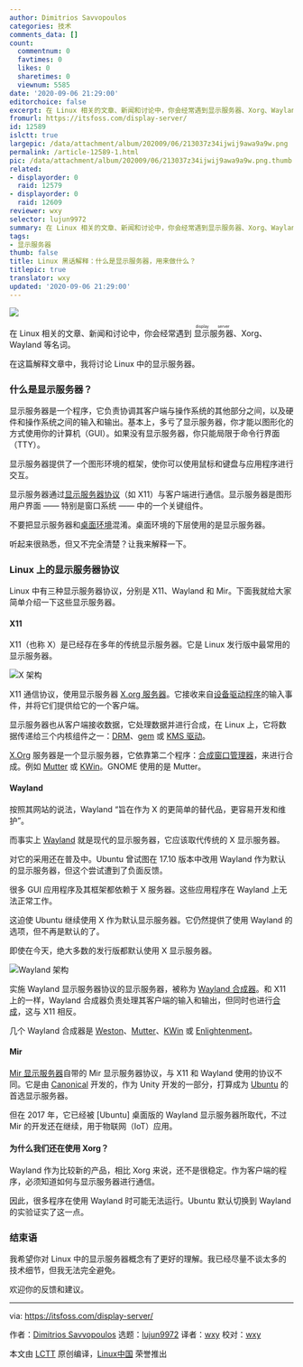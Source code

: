 ```yaml
---
author: Dimitrios Savvopoulos
categories: 技术
comments_data: []
count:
  commentnum: 0
  favtimes: 0
  likes: 0
  sharetimes: 0
  viewnum: 5585
date: '2020-09-06 21:29:00'
editorchoice: false
excerpt: 在 Linux 相关的文章、新闻和讨论中，你会经常遇到显示服务器、Xorg、Wayland 等名词。
fromurl: https://itsfoss.com/display-server/
id: 12589
islctt: true
largepic: /data/attachment/album/202009/06/213037z34ijwij9awa9a9w.png
permalink: /article-12589-1.html
pic: /data/attachment/album/202009/06/213037z34ijwij9awa9a9w.png.thumb.jpg
related:
- displayorder: 0
  raid: 12579
- displayorder: 0
  raid: 12609
reviewer: wxy
selector: lujun9972
summary: 在 Linux 相关的文章、新闻和讨论中，你会经常遇到显示服务器、Xorg、Wayland 等名词。
tags:
- 显示服务器
thumb: false
title: Linux 黑话解释：什么是显示服务器，用来做什么？
titlepic: true
translator: wxy
updated: '2020-09-06 21:29:00'
---
```


![](/data/attachment/album/202009/06/213037z34ijwij9awa9a9w.png)


在 Linux 相关的文章、新闻和讨论中，你会经常遇到<ruby> 显示服务器 <rt>  display server </rt></ruby>、Xorg、Wayland 等名词。


在这篇解释文章中，我将讨论 Linux 中的显示服务器。


### 什么是显示服务器？


显示服务器是一个程序，它负责协调其客户端与操作系统的其他部分之间，以及硬件和操作系统之间的输入和输出。基本上，多亏了显示服务器，你才能以图形化的方式使用你的计算机（GUI）。如果没有显示服务器，你只能局限于命令行界面（TTY）。


显示服务器提供了一个图形环境的框架，使你可以使用鼠标和键盘与应用程序进行交互。


显示服务器通过[显示服务器协议](https://en.wikipedia.org/wiki/X_Window_System_core_protocol)（如 X11）与客户端进行通信。显示服务器是图形用户界面 —— 特别是窗口系统 —— 中的一个关键组件。


不要把显示服务器和[桌面环境](/article-12579-1.html)混淆。桌面环境的下层使用的是显示服务器。


听起来很熟悉，但又不完全清楚？让我来解释一下。


### Linux 上的显示服务器协议


Linux 中有三种显示服务器协议，分别是 X11、Wayland 和 Mir。下面我就给大家简单介绍一下这些显示服务器。


#### X11


X11（也称 X）是已经存在多年的传统显示服务器。它是 Linux 发行版中最常用的显示服务器。


![X 架构](/data/attachment/album/202009/06/213004juquhr5on5shqa99.png)


X11 通信协议，使用显示服务器 [X.org 服务器](https://en.wikipedia.org/wiki/X.Org_Server)。它接收来自[设备驱动程序](https://en.wikipedia.org/wiki/Device_driver)的输入事件，并将它们提供给它的一个客户端。


显示服务器也从客户端接收数据，它处理数据并进行合成，在 Linux 上，它将数据传递给三个内核组件之一：[DRM](https://en.wikipedia.org/wiki/Direct_Rendering_Manager)、[gem](https://en.wikipedia.org/wiki/Graphics_Execution_Manager) 或 [KMS 驱动](https://en.wikipedia.org/wiki/KMS_driver)。


[X.Org](http://X.Org) 服务器是一个显示服务器，它依靠第二个程序：[合成窗口管理器](https://en.wikipedia.org/wiki/Compositing_window_manager)，来进行合成。例如 [Mutter](https://en.wikipedia.org/wiki/Mutter_(window_manager)) 或 [KWin](https://en.wikipedia.org/wiki/KWin)。GNOME 使用的是 Mutter。


#### Wayland


按照其网站的说法，Wayland “旨在作为 X 的更简单的替代品，更容易开发和维护”。


而事实上 [Wayland](https://wayland.freedesktop.org/) 就是现代的显示服务器，它应该取代传统的 X 显示服务器。


对它的采用还在普及中。Ubuntu 曾试图在 17.10 版本中改用 Wayland 作为默认的显示服务器，但这个尝试遭到了负面反馈。


很多 GUI 应用程序及其框架都依赖于 X 服务器。这些应用程序在 Wayland 上无法正常工作。


这迫使 Ubuntu 继续使用 X 作为默认显示服务器。它仍然提供了使用 Wayland 的选项，但不再是默认的了。


即使在今天，绝大多数的发行版都默认使用 X 显示服务器。


![Wayland 架构](/data/attachment/album/202009/06/213004esi0seimli1mheo0.png)


实施 Wayland 显示服务器协议的显示服务器，被称为 [Wayland 合成器](https://en.wikipedia.org/wiki/Wayland_compositor)。和 X11 上的一样，Wayland 合成器负责处理其客户端的输入和输出，但同时也进行[合成](https://en.wikipedia.org/wiki/Compositing)，这与 X11 相反。


几个 Wayland 合成器是 [Weston](https://en.wikipedia.org/wiki/Weston_(software))、[Mutter](https://en.wikipedia.org/wiki/Mutter_(software))、[KWin](https://en.wikipedia.org/wiki/KWin) 或 [Enlightenment](https://en.wikipedia.org/wiki/Enlightenment_(software))。


#### Mir


[Mir 显示服务器](https://mir-server.io/)自带的 Mir 显示服务器协议，与 X11 和 Wayland 使用的协议不同。它是由 [Canonical](https://canonical.com/) 开发的，作为 Unity 开发的一部分，打算成为 [Ubuntu](https://itsfoss.com/install-ubuntu/) 的首选显示服务器。


但在 2017 年，它已经被 [Ubuntu] 桌面版的 Wayland 显示服务器所取代，不过 Mir 的开发还在继续，用于物联网（IoT）应用。


#### 为什么我们还在使用 Xorg？


Wayland 作为比较新的产品，相比 Xorg 来说，还不是很稳定。作为客户端的程序，必须知道如何与显示服务器进行通信。


因此，很多程序在使用 Wayland 时可能无法运行。Ubuntu 默认切换到 Wayland 的实验证实了这一点。


### 结束语


我希望你对 Linux 中的显示服务器概念有了更好的理解。我已经尽量不谈太多的技术细节，但我无法完全避免。


欢迎你的反馈和建议。




---


via: <https://itsfoss.com/display-server/>


作者：[Dimitrios Savvopoulos](https://itsfoss.com/author/dimitrios/) 选题：[lujun9972](https://github.com/lujun9972) 译者：[wxy](https://github.com/wxy) 校对：[wxy](https://github.com/wxy)


本文由 [LCTT](https://github.com/LCTT/TranslateProject) 原创编译，[Linux中国](https://linux.cn/) 荣誉推出